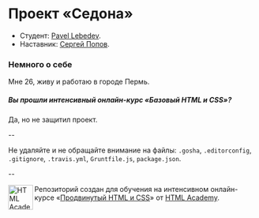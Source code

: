 # Проект «Седона»

* Студент: [Pavel Lebedev](https://htmlacademy.ru/profile/id84979).
* Наставник: [Сергей Попов](https://vk.com/sergeytovarov).

### Немного о себе
Мне 26, живу и работаю в городе Пермь.

##### Вы прошли интенсивный онлайн-курс «Базовый HTML и CSS»?
Да, но не защитил проект.

--

Не удаляйте и не обращайте внимание на файлы: `.gosha`, `.editorconfig`, `.gitignore`, `.travis.yml`, `Gruntfile.js`, `package.json`.

--

<a href="https://htmlacademy.ru/advanced_intensive"><img align="left" width="50" height="50" title="HTML Academy" src="https://htmlacademy.ru/static/img/logo-github.svg"></a>

Репозиторий создан для обучения на интенсивном онлайн-курсе «[Продвинутый HTML и CSS](https://htmlacademy.ru/advanced_intensive)» от [HTML Academy](https://htmlacademy.ru).
